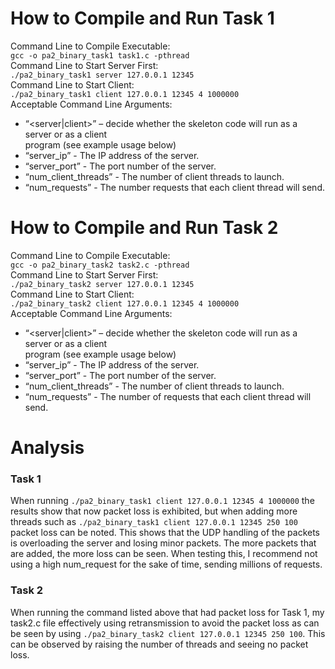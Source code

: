 # How to Compile and Run Task 1
Command Line to Compile Executable: <br />
```gcc -o pa2_binary_task1 task1.c -pthread``` <br />
Command Line to Start Server First:<br />
```./pa2_binary_task1 server 127.0.0.1 12345```<br />
Command Line to Start Client:<br />
```./pa2_binary_task1 client 127.0.0.1 12345 4 1000000```<br />
Acceptable Command Line Arguments:<br />
  - “<server|client>” – decide whether the skeleton code will run as a server or as a client<br />
program (see example usage below)<br />
  - “server_ip” - The IP address of the server.<br />
  - “server_port” - The port number of the server.<br />
  - “num_client_threads” - The number of client threads to launch.<br />
  - “num_requests” - The number requests that each client thread will send.<br />

# How to Compile and Run Task 2 <br />
Command Line to Compile Executable: <br />
```gcc -o pa2_binary_task2 task2.c -pthread```<br />
Command Line to Start Server First:<br />
```./pa2_binary_task2 server 127.0.0.1 12345```<br />
Command Line to Start Client:<br />
```./pa2_binary_task2 client 127.0.0.1 12345 4 1000000```<br />
Acceptable Command Line Arguments:<br />
  - “<server|client>” – decide whether the skeleton code will run as a server or as a client<br />
program (see example usage below)<br />
  - “server_ip” - The IP address of the server.<br />
  - “server_port” - The port number of the server.<br />
  - “num_client_threads” - The number of client threads to launch.<br />
  - “num_requests” - The number of requests that each client thread will send.<br />
# Analysis <br />
### Task 1
  When running ```./pa2_binary_task1 client 127.0.0.1 12345 4 1000000``` the results show that now packet loss is exhibited, but when adding more threads such as ```./pa2_binary_task1 client 127.0.0.1 12345 250 100``` packet loss can be noted. This shows that the UDP handling of the packets is overloading the server and losing minor packets. The more packets that are added, the more loss can be seen. When testing this, I recommend not using a high num_request for the sake of time, sending millions of requests.

### Task 2
  When running the command listed above that had packet loss for Task 1, my task2.c file effectively using retransmission to avoid the packet loss as can be seen by using ```./pa2_binary_task2 client 127.0.0.1 12345 250 100```. This can be observed by raising the number of threads and seeing no packet loss.
